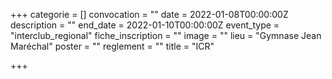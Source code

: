 +++
categorie = []
convocation = ""
date = 2022-01-08T00:00:00Z
description = ""
end_date = 2022-01-10T00:00:00Z
event_type = "interclub_regional"
fiche_inscription = ""
image = ""
lieu = "Gymnase Jean Maréchal"
poster = ""
reglement = ""
title = "ICR"

+++
        